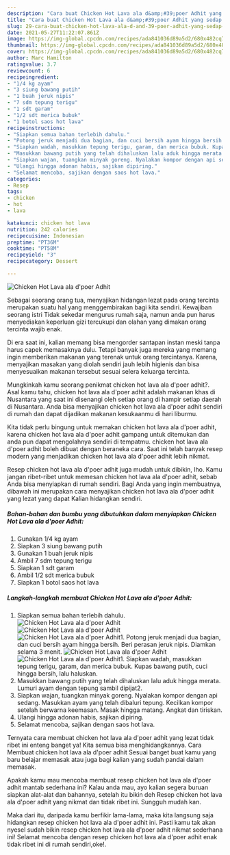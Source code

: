 ```yaml
---
description: "Cara buat Chicken Hot Lava ala d&amp;#39;poer Adhit yang sedap Untuk Jualan"
title: "Cara buat Chicken Hot Lava ala d&amp;#39;poer Adhit yang sedap Untuk Jualan"
slug: 29-cara-buat-chicken-hot-lava-ala-d-and-39-poer-adhit-yang-sedap-untuk-jualan
date: 2021-05-27T11:22:07.861Z
image: https://img-global.cpcdn.com/recipes/ada841036d89a5d2/680x482cq70/chicken-hot-lava-ala-dpoer-adhit-foto-resep-utama.jpg
thumbnail: https://img-global.cpcdn.com/recipes/ada841036d89a5d2/680x482cq70/chicken-hot-lava-ala-dpoer-adhit-foto-resep-utama.jpg
cover: https://img-global.cpcdn.com/recipes/ada841036d89a5d2/680x482cq70/chicken-hot-lava-ala-dpoer-adhit-foto-resep-utama.jpg
author: Marc Hamilton
ratingvalue: 3.7
reviewcount: 6
recipeingredient:
- "1/4 kg ayam"
- "3 siung bawang putih"
- "1 buah jeruk nipis"
- "7 sdm tepung terigu"
- "1 sdt garam"
- "1/2 sdt merica bubuk"
- "1 botol saos hot lava"
recipeinstructions:
- "Siapkan semua bahan terlebih dahulu."
- "Potong jeruk menjadi dua bagian, dan cuci bersih ayam hingga bersih. Beri perasan jeruk nipis. Diamkan selama 3 menit."
- "Siapkan wadah, masukkan tepung terigu, garam, dan merica bubuk. Kupas bawang putih, cuci hingga bersih, lalu haluskan."
- "Masukkan bawang putih yang telah dihaluskan lalu aduk hingga merata. Lumuri ayam dengan tepung sambil dipijat2."
- "Siapkan wajan, tuangkan minyak goreng. Nyalakan kompor dengan api sedang. Masukkan ayam yang telah dibaluri tepung. Kecilkan kompor setelah berwarna keemasan. Masak hingga matang. Angkat dan tiriskan."
- "Ulangi hingga adonan habis, sajikan dipiring."
- "Selamat mencoba, sajikan dengan saos hot lava."
categories:
- Resep
tags:
- chicken
- hot
- lava

katakunci: chicken hot lava 
nutrition: 242 calories
recipecuisine: Indonesian
preptime: "PT36M"
cooktime: "PT58M"
recipeyield: "3"
recipecategory: Dessert

---
```



![Chicken Hot Lava ala d&#39;poer Adhit](https://img-global.cpcdn.com/recipes/ada841036d89a5d2/680x482cq70/chicken-hot-lava-ala-dpoer-adhit-foto-resep-utama.jpg)

Sebagai seorang orang tua, menyajikan hidangan lezat pada orang tercinta merupakan suatu hal yang menggembirakan bagi kita sendiri. Kewajiban seorang istri Tidak sekedar mengurus rumah saja, namun anda pun harus menyediakan keperluan gizi tercukupi dan olahan yang dimakan orang tercinta wajib enak.

Di era  saat ini, kalian memang bisa mengorder santapan instan meski tanpa harus capek memasaknya dulu. Tetapi banyak juga mereka yang memang ingin memberikan makanan yang terenak untuk orang tercintanya. Karena, menyajikan masakan yang diolah sendiri jauh lebih higienis dan bisa menyesuaikan makanan tersebut sesuai selera keluarga tercinta. 



Mungkinkah kamu seorang penikmat chicken hot lava ala d&#39;poer adhit?. Asal kamu tahu, chicken hot lava ala d&#39;poer adhit adalah makanan khas di Nusantara yang saat ini disenangi oleh setiap orang di hampir setiap daerah di Nusantara. Anda bisa menyajikan chicken hot lava ala d&#39;poer adhit sendiri di rumah dan dapat dijadikan makanan kesukaanmu di hari liburmu.

Kita tidak perlu bingung untuk memakan chicken hot lava ala d&#39;poer adhit, karena chicken hot lava ala d&#39;poer adhit gampang untuk ditemukan dan anda pun dapat mengolahnya sendiri di tempatmu. chicken hot lava ala d&#39;poer adhit boleh dibuat dengan beraneka cara. Saat ini telah banyak resep modern yang menjadikan chicken hot lava ala d&#39;poer adhit lebih nikmat.

Resep chicken hot lava ala d&#39;poer adhit juga mudah untuk dibikin, lho. Kamu jangan ribet-ribet untuk memesan chicken hot lava ala d&#39;poer adhit, sebab Anda bisa menyiapkan di rumah sendiri. Bagi Anda yang ingin membuatnya, dibawah ini merupakan cara menyajikan chicken hot lava ala d&#39;poer adhit yang lezat yang dapat Kalian hidangkan sendiri.

<!--inarticleads1-->

##### Bahan-bahan dan bumbu yang dibutuhkan dalam menyiapkan Chicken Hot Lava ala d&#39;poer Adhit:

1. Gunakan 1/4 kg ayam
1. Siapkan 3 siung bawang putih
1. Gunakan 1 buah jeruk nipis
1. Ambil 7 sdm tepung terigu
1. Siapkan 1 sdt garam
1. Ambil 1/2 sdt merica bubuk
1. Siapkan 1 botol saos hot lava




<!--inarticleads2-->

##### Langkah-langkah membuat Chicken Hot Lava ala d&#39;poer Adhit:

1. Siapkan semua bahan terlebih dahulu.
<img src="https://img-global.cpcdn.com/steps/b092140a3a6bee34/160x128cq70/chicken-hot-lava-ala-dpoer-adhit-langkah-memasak-1-foto.jpg" alt="Chicken Hot Lava ala d&#39;poer Adhit"><img src="https://img-global.cpcdn.com/steps/97653ac96627f26d/160x128cq70/chicken-hot-lava-ala-dpoer-adhit-langkah-memasak-1-foto.jpg" alt="Chicken Hot Lava ala d&#39;poer Adhit"><img src="https://img-global.cpcdn.com/steps/fa1811ae212bfda3/160x128cq70/chicken-hot-lava-ala-dpoer-adhit-langkah-memasak-1-foto.jpg" alt="Chicken Hot Lava ala d&#39;poer Adhit">1. Potong jeruk menjadi dua bagian, dan cuci bersih ayam hingga bersih. Beri perasan jeruk nipis. Diamkan selama 3 menit.
<img src="https://img-global.cpcdn.com/steps/82dd8d919e9d2b96/160x128cq70/chicken-hot-lava-ala-dpoer-adhit-langkah-memasak-2-foto.jpg" alt="Chicken Hot Lava ala d&#39;poer Adhit"><img src="https://img-global.cpcdn.com/steps/1fdc599a532fb9fc/160x128cq70/chicken-hot-lava-ala-dpoer-adhit-langkah-memasak-2-foto.jpg" alt="Chicken Hot Lava ala d&#39;poer Adhit">1. Siapkan wadah, masukkan tepung terigu, garam, dan merica bubuk. Kupas bawang putih, cuci hingga bersih, lalu haluskan.
1. Masukkan bawang putih yang telah dihaluskan lalu aduk hingga merata. Lumuri ayam dengan tepung sambil dipijat2.
1. Siapkan wajan, tuangkan minyak goreng. Nyalakan kompor dengan api sedang. Masukkan ayam yang telah dibaluri tepung. Kecilkan kompor setelah berwarna keemasan. Masak hingga matang. Angkat dan tiriskan.
1. Ulangi hingga adonan habis, sajikan dipiring.
1. Selamat mencoba, sajikan dengan saos hot lava.




Ternyata cara membuat chicken hot lava ala d&#39;poer adhit yang lezat tidak ribet ini enteng banget ya! Kita semua bisa menghidangkannya. Cara Membuat chicken hot lava ala d&#39;poer adhit Sesuai banget buat kamu yang baru belajar memasak atau juga bagi kalian yang sudah pandai dalam memasak.

Apakah kamu mau mencoba membuat resep chicken hot lava ala d&#39;poer adhit mantab sederhana ini? Kalau anda mau, ayo kalian segera buruan siapkan alat-alat dan bahannya, setelah itu bikin deh Resep chicken hot lava ala d&#39;poer adhit yang nikmat dan tidak ribet ini. Sungguh mudah kan. 

Maka dari itu, daripada kamu berfikir lama-lama, maka kita langsung saja hidangkan resep chicken hot lava ala d&#39;poer adhit ini. Pasti kamu tak akan nyesel sudah bikin resep chicken hot lava ala d&#39;poer adhit nikmat sederhana ini! Selamat mencoba dengan resep chicken hot lava ala d&#39;poer adhit enak tidak ribet ini di rumah sendiri,oke!.

